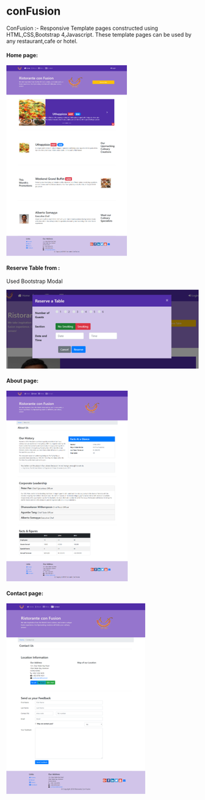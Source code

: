 # conFusion 
ConFusion :- Responsive Template pages constructed using HTML,CSS,Bootstrap 4,Javascript. These template pages can be used by any restaurant,cafe or hotel.

#### Home page:
<img src='front.png' height=500px>

#### Reserve Table from :  
Used Bootstrap Modal

<img src='modal.png'>

#### About page:
<img src='about.png' height=500px>

#### Contact page:
<img src='contact.png' height=500px>
